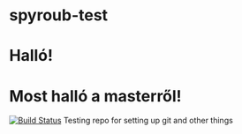 # spyroub-test
# Halló!
# Most halló a masterről!
[![Build Status](https://travis-ci.org/alimarton/spyroub-test.svg?branch=master)](https://travis-ci.org/alimarton/spyroub-test)
Testing repo for setting up git and other things